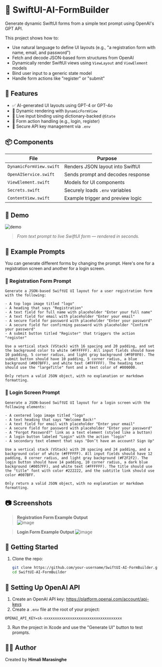 # 🧠 SwiftUI-AI-FormBuilder

Generate dynamic SwiftUI forms from a simple text prompt using OpenAI's GPT API.

This project shows how to:
- Use natural language to define UI layouts (e.g., "a registration form with name, email, and password")
- Fetch and decode JSON-based form structures from OpenAI
- Dynamically render SwiftUI views using `ViewLayout` and `ViewElement` models
- Bind user input to a generic state model
- Handle form actions like "register" or "submit"

## 🧪 Features

- ✅ AI-generated UI layouts using GPT-4 or GPT-4o
- 🎨 Dynamic rendering with `DynamicFormView`
- 🔄 Live input binding using dictionary-backed `@State`
- 🔘 Form action handling (e.g., login, register)
- 🔐 Secure API key management via `.env`

## 📦 Components

| File | Purpose |
|------|---------|
| `DynamicFormView.swift` | Renders JSON layout into SwiftUI |
| `OpenAIService.swift`   | Sends prompt and decodes response |
| `ViewElement.swift`     | Models for UI components |
| `Secrets.swift`         | Securely loads `.env` variables |
| `ContentView.swift`     | Example trigger and preview logic |

## 🚀 Demo

![demo](https://github.com/user-attachments/assets/5c712dbd-704a-4659-bf22-ebbb0651bd87)
> *From text prompt to live SwiftUI form — rendered in seconds.*

## 🧪 Example Prompts

You can generate different forms by changing the prompt. Here's one for a registration screen and another for a login screen.

### 🔹 Registration Form Prompt

```
Generate a JSON-based SwiftUI UI layout for a user registration form with the following:

- A top logo image titled "logo"
- A heading that says "Registration"
- A text field for full name with placeholder "Enter your full name"
- A text field for email with placeholder "Enter your email"
- A secure field for password with placeholder "Enter your password"
- A secure field for confirming password with placeholder "Confirm your password"
- A submit button titled "Register" that triggers the action "register"

Use a vertical stack (VStack) with 16 spacing and 20 padding, and set the background color to white (#FFFFFF). All input fields should have 10 padding, 5 corner radius, and light gray background (#F0F0F0). The submit button should have 10 padding, 5 corner radius, a blue background (#007BFF), and white text (#FFFFFF). The heading text should use the "largeTitle" font and a text color of #000000.

Only return a valid JSON object, with no explanation or markdown formatting.
```

### 🔹 Login Screen Prompt

```
Generate a JSON-based SwiftUI UI layout for a login screen with the following elements:

- A centered logo image titled "logo"
- A text heading that says "Welcome Back!"
- A text field for email with placeholder "Enter your email"
- A secure field for password with placeholder "Enter your password"
- A "Forgot Password?" link as a text element (styled like a button)
- A login button labeled "Login" with the action "login"
- A secondary text element that says "Don’t have an account? Sign Up"

Use a vertical stack (VStack) with 20 spacing and 24 padding, and a background color of white (#FFFFFF). All input fields should have 12 padding, 8 corner radius, and light gray background (#F2F2F2). The login button should have 14 padding, 10 corner radius, a dark blue background (#0057FF), and white text (#FFFFFF). The title should use the "title" font with color #222222, and the subtitle link should use color #007BFF.

Only return a valid JSON object, with no explanation or markdown formatting.
```

## 📷 Screenshots
> **Registration Form Example Output**  
![image](https://github.com/user-attachments/assets/d5bb9592-45d4-464e-974d-1957cec408dc)



> **Login Form Example Output**
![image](https://github.com/user-attachments/assets/a89ade54-4ba7-4342-a6f6-db9a0dfb9925)


## 🔧 Getting Started

1. Clone the repo:
   ```bash
   git clone https://github.com/your-username/SwiftUI-AI-FormBuilder.git
   cd SwiftUI-AI-FormBuilder
   
## 🔐 Setting Up OpenAI API

1. Create an OpenAI API key: https://platform.openai.com/account/api-keys  
2. Create a `.env` file at the root of your project:

```
OPENAI_API_KEY=sk-xxxxxxxxxxxxxxxxxxxxxxxxxxxxxxxxxxxx
```

3. Run the project in Xcode and use the "Generate UI" button to test prompts.


## 🧑‍💻 Author

Created by **Himali Marasinghe**  


